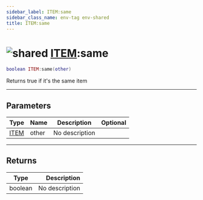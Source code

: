 ```yaml
---
sidebar_label: ITEM:same
sidebar_class_name: env-tag env-shared
title: ITEM:same
---
```


# <img src='/img/wiki/shared.png' alt='shared' classname='env-tag' /> [ITEM](../item/README.md):same

```lua
boolean ITEM:same(other)
```

Returns true if it's the same item<br/>

-----------------
## Parameters

| Type   | Name | Description | Optional |
| ------ | ---- | ----------- | -------: |
| [ITEM](../item/README.md) | other | No description |   |

-----------------
## Returns

| Type   | Description |
| ------ | ----------: |
| boolean | No description |
